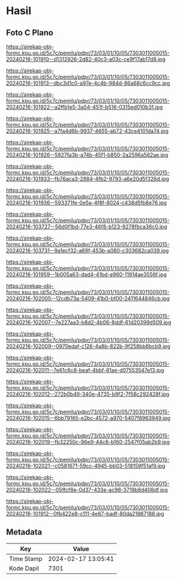 # Hasil

## Foto C Plano

https://sirekap-obj-formc.kpu.go.id/5c7c/pemilu/pdpr/73/03/01/10/05/7303011005015-20240216-101910--d1312926-2d82-40c3-a03c-ce9f17ab17d8.jpg

https://sirekap-obj-formc.kpu.go.id/5c7c/pemilu/pdpr/73/03/01/10/05/7303011005015-20240216-101913--dbc3d1c0-a97e-4c4b-984d-86a68c6cc9cc.jpg

https://sirekap-obj-formc.kpu.go.id/5c7c/pemilu/pdpr/73/03/01/10/05/7303011005015-20240216-101922--a2ffb1e5-3a54-451f-b516-0315ed010b31.jpg

https://sirekap-obj-formc.kpu.go.id/5c7c/pemilu/pdpr/73/03/01/10/05/7303011005015-20240216-101925--a7fa4d6b-9937-4655-ab72-43ce4101da74.jpg

https://sirekap-obj-formc.kpu.go.id/5c7c/pemilu/pdpr/73/03/01/10/05/7303011005015-20240216-101926--5927fa3b-a74b-45f1-b850-2a2596a562ae.jpg

https://sirekap-obj-formc.kpu.go.id/5c7c/pemilu/pdpr/73/03/01/10/05/7303011005015-20240216-101933--fb76aca3-2884-4fb2-9793-a6e20d5f326d.jpg

https://sirekap-obj-formc.kpu.go.id/5c7c/pemilu/pdpr/73/03/01/10/05/7303011005015-20240216-101936--593371fe-0e5a-4f8f-8024-c438d5fb8e76.jpg

https://sirekap-obj-formc.kpu.go.id/5c7c/pemilu/pdpr/73/03/01/10/05/7303011005015-20240216-103727--56d0f1bd-77e3-46f8-b123-9278fbca36c0.jpg

https://sirekap-obj-formc.kpu.go.id/5c7c/pemilu/pdpr/73/03/01/10/05/7303011005015-20240216-103731--9a1ecf32-a69f-453b-a080-c303682ca039.jpg

https://sirekap-obj-formc.kpu.go.id/5c7c/pemilu/pdpr/73/03/01/10/05/7303011005015-20240216-101959--1b005a63-dad4-41bd-a960-11914ae3556f.jpg

https://sirekap-obj-formc.kpu.go.id/5c7c/pemilu/pdpr/73/03/01/10/05/7303011005015-20240216-102005--12cdb73a-5409-41b0-bf00-2411644846cb.jpg

https://sirekap-obj-formc.kpu.go.id/5c7c/pemilu/pdpr/73/03/01/10/05/7303011005015-20240216-102007--7e227aa3-b8d2-4b06-8ddf-61d20399d509.jpg

https://sirekap-obj-formc.kpu.go.id/5c7c/pemilu/pdpr/73/03/01/10/05/7303011005015-20240216-102009--0970edaf-c126-4a8b-822b-9f258bb6bcb9.jpg

https://sirekap-obj-formc.kpu.go.id/5c7c/pemilu/pdpr/73/03/01/10/05/7303011005015-20240216-102011--7e61c6c8-beaf-4bbf-81ae-d07553547e13.jpg

https://sirekap-obj-formc.kpu.go.id/5c7c/pemilu/pdpr/73/03/01/10/05/7303011005015-20240216-102012--272b0b49-340e-4735-b9f2-7f58c292428f.jpg

https://sirekap-obj-formc.kpu.go.id/5c7c/pemilu/pdpr/73/03/01/10/05/7303011005015-20240216-102015--6bb79165-e2bc-4572-a970-5407f8963949.jpg

https://sirekap-obj-formc.kpu.go.id/5c7c/pemilu/pdpr/73/03/01/10/05/7303011005015-20240216-102019--fb32250c-96e9-44c8-b160-2547f05ab2b9.jpg

https://sirekap-obj-formc.kpu.go.id/5c7c/pemilu/pdpr/73/03/01/10/05/7303011005015-20240216-102021--c0581671-59cc-4945-bb03-518159f51af9.jpg

https://sirekap-obj-formc.kpu.go.id/5c7c/pemilu/pdpr/73/03/01/10/05/7303011005015-20240216-102022--05ffcf8e-0d37-433e-ac98-3719b8d408df.jpg

https://sirekap-obj-formc.kpu.go.id/5c7c/pemilu/pdpr/73/03/01/10/05/7303011005015-20240216-101912--0fb422e8-c111-4e87-badf-80da21867188.jpg


## Metadata

| Key        | Value               |
| ---------- | ------------------- |
| Time Stamp | 2024-02-17 13:05:41 |
| Kode Dapil | 7301                |



